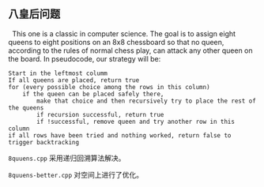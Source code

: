 ## 八皇后问题

&nbsp;&nbsp;This one is a classic in computer science. The goal is to assign eight queens to eight positions on an 8x8 chessboard so that no queen, according to the rules of normal chess play, can attack any other queen on the board. 
In pseudocode, our strategy will be:

```
Start in the leftmost columm
If all queens are placed, return true
for (every possible choice among the rows in this column)
    if the queen can be placed safely there,
        make that choice and then recursively try to place the rest of the queens
        if recursion successful, return true
        if !successful, remove queen and try another row in this column
if all rows have been tried and nothing worked, return false to trigger backtracking
```

`8quuens.cpp` 采用递归回溯算法解决。

`8quuens-better.cpp` 对空间上进行了优化。